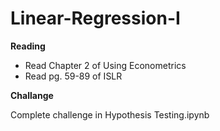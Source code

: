 # Linear-Regression-I

**Reading**

- Read Chapter 2 of Using Econometrics
- Read pg. 59-89 of ISLR

**Challange**

Complete challenge in Hypothesis Testing.ipynb

